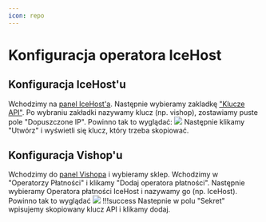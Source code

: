 ```yaml
---
icon: repo
---
```

# Konfiguracja operatora IceHost
## Konfiguracja IceHost'u
Wchodzimy na [panel IceHost'a](https://dash.icehost.pl). Następnie wybieramy zakladkę ["Klucze API"](https://dash.icehost.pl/account/api).
Po wybraniu zakładki nazywamy klucz (np. vishop), zostawiamy puste pole "Dopuszczone IP".
Powinno tak to wyglądać: ![](https://i.imgur.com/xbgEyY9.png)
Następnie klikamy "Utwórz" i wyświetli się klucz, który trzeba skopiować.
## Konfiguracja Vishop'u
Wchodzimy do [panel Vishopa](https://vishop.pl/shops) i wybieramy sklep.
Wchodzimy w "Operatorzy Płatności" i klikamy "Dodaj operatora płatności".
Następnie wybieramy Operatora płatności IceHost i nazywamy go (np. IceHost). Powinno tak to wyglądać
![](https://i.imgur.com/Z2EX3zG.png)
!!!success Nastepnie w polu "Sekret" wpisujemy skopiowany klucz API i klikamy dodaj.